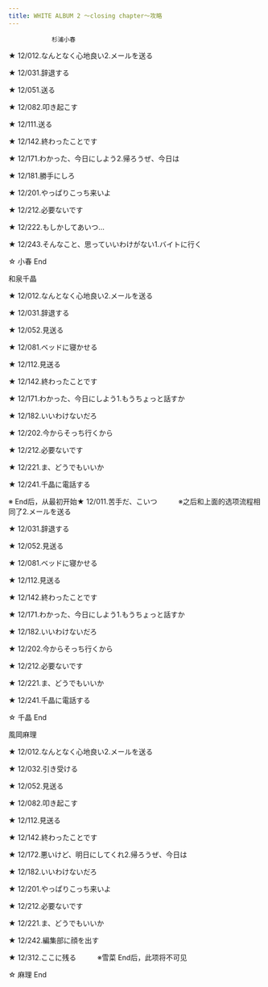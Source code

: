 ```yaml
---
title: WHITE ALBUM 2 ～closing chapter～攻略
---
```


                杉浦小春

★ 12/012.なんとなく心地良い2.メールを送る

★ 12/031.辞退する

★ 12/051.送る

★ 12/082.叩き起こす

★ 12/111.送る

★ 12/142.終わったことです

★ 12/171.わかった、今日にしよう2.帰ろうぜ、今日は

★ 12/181.勝手にしろ

★ 12/201.やっぱりこっち来いよ

★ 12/212.必要ないです

★ 12/222.もしかしてあいつ…

★ 12/243.そんなこと、思っていいわけがない1.バイトに行く

☆ 小春 End

和泉千晶

★ 12/012.なんとなく心地良い2.メールを送る

★ 12/031.辞退する

★ 12/052.見送る

★ 12/081.ベッドに寝かせる

★ 12/112.見送る

★ 12/142.終わったことです

★ 12/171.わかった、今日にしよう1.もうちょっと話すか

★ 12/182.いいわけないだろ

★ 12/202.今からそっち行くから

★ 12/212.必要ないです

★ 12/221.ま、どうでもいいか

★ 12/241.千晶に電話する

※ End后，从最初开始★ 12/011.苦手だ、こいつ　　　※之后和上面的选项流程相同了2.メールを送る

★ 12/031.辞退する

★ 12/052.見送る

★ 12/081.ベッドに寝かせる

★ 12/112.見送る

★ 12/142.終わったことです

★ 12/171.わかった、今日にしよう1.もうちょっと話すか

★ 12/182.いいわけないだろ

★ 12/202.今からそっち行くから

★ 12/212.必要ないです

★ 12/221.ま、どうでもいいか

★ 12/241.千晶に電話する

☆ 千晶 End

風岡麻理

★ 12/012.なんとなく心地良い2.メールを送る

★ 12/032.引き受ける

★ 12/052.見送る

★ 12/082.叩き起こす

★ 12/112.見送る

★ 12/142.終わったことです

★ 12/172.悪いけど、明日にしてくれ2.帰ろうぜ、今日は

★ 12/182.いいわけないだろ

★ 12/201.やっぱりこっち来いよ

★ 12/212.必要ないです

★ 12/221.ま、どうでもいいか

★ 12/242.編集部に顔を出す

★ 12/312.ここに残る　　　※雪菜 End后，此项将不可见

☆ 麻理 End


              
